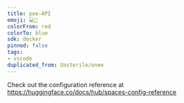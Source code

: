 ```yaml
---
title: poe-API
emoji: 💻🐳
colorFrom: red
colorTo: blue
sdk: docker
pinned: false
tags:
- vscode
duplicated_from: Unsterile/onee
---
```


Check out the configuration reference at https://huggingface.co/docs/hub/spaces-config-reference